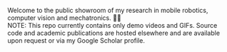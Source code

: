 Welcome to the public showroom of my research in mobile robotics, computer vision and mechatronics. 🚀🤖	<br>
NOTE: This repo currently contains only demo videos and GIFs.  Source code and academic publications are hosted elsewhere and are available upon request or via my Google Scholar profile.

<!---
SuperNik17/SuperNik17 is a ✨ special ✨ repository because its `README.md` (this file) appears on your GitHub profile.
You can click the Preview link to take a look at your changes.
--->
